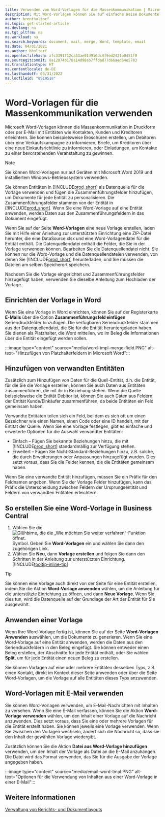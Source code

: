 ```yaml
---
title: Verwenden von Word-Vorlagen für die Massenkommunikation | Microsoft Docs
description: Mit Word-Vorlagen können Sie auf einfache Weise Dokumente in großen Mengen erstellen, die für bestimmte Entitäten personalisiert sind.
author: brentholtorf
ms.topic: get-started-article
ms.devlang: na
ms.tgt_pltfrm: na
ms.workload: na
ms.search.keywords: document, mail, merge, Word, template, email
ms.date: 04/01/2021
ms.author: bholtorf
ms.openlocfilehash: afc3391712ca33ae01d916dc4f9ed2421a0451f0
ms.sourcegitcommit: 8a12074b170a14d98ab7ffdad77d66aed64e5783
ms.translationtype: HT
ms.contentlocale: de-DE
ms.lasthandoff: 03/31/2022
ms.locfileid: "8519518"
---
```

# <a name="use-word-templates-for-bulk-communication"></a>Word-Vorlagen für die Massenkommunikation verwenden
Microsoft Word-Vorlagen können die Massenkommunikation in Druckform oder per E-Mail mit Entitäten wie Kontakten, Kunden und Kreditoren erleichtern. Sie können beispielsweise Broschüren erstellen, um Debitoren über eine Verkaufskampagne zu informieren, Briefe, um Kreditoren über eine neue Einkaufsrichtlinie zu informieren, oder Einladungen, um Kontakte zu einer bevorstehenden Veranstaltung zu gewinnen.

> [!NOTE]
> Sie können Word-Vorlagen nur auf Geräten mit Microsoft Word 2019 und installiertem Windows-Betriebssystem verwenden.

Sie können Entitäten in [!INCLUDE[prod_short](includes/prod_short.md)] als Datenquelle für die Vorlage verwenden und fügen die Zusammenführungsfelder hinzufügen, um Dokumente für jede Entität zu personalisieren. Die Zusammenführungsfelder stammen von der Entität in [!INCLUDE[prod_short](includes/prod_short.md)]. Wenn Sie eine Word-Vorlage auf eine Entität anwenden, werden Daten aus den Zusammenführungsfeldern in das Dokument eingefügt.

Wenn Sie auf der Seite **Word-Vorlagen** eine neue Vorlage erstellen, laden Sie mit Hilfe einer Anleitung zur unterstützten Einrichtung eine ZIP-Datei herunter, die eine DataSource.xlsx und eine Word-Vorlagendatei für die Entität enthält. Die Datenquellendatei enthält die Felder, die Sie in der Vorlage verwenden können. Bearbeiten Sie die Datenquellendatei nicht. Sie können nur die Word-Vorlage und die Datenquellendateien verwenden, von denen Sie [!INCLUDE[prod_short](includes/prod_short.md)] herunterladen, und Sie müssen die Dateien am selben Speicherort speichern.

Nachdem Sie die Vorlage eingerichtet und Zusammenführungsfelder hinzugefügt haben, verwenden Sie dieselbe Anleitung zum Hochladen der Vorlage.

## <a name="setting-up-the-template-in-word"></a>Einrichten der Vorlage in Word
Wenn Sie eine Vorlage in Word einrichten, können Sie auf der Registerkarte **E-Mails** über die Option **Zusammenführungsfeld einfügen** Seriendruckfelder hinzufügen. Die verfügbaren Seriendruckfelder stammen aus der Datenquellendatei, die Sie für die Entität heruntergeladen haben. Sie dienen als Platzhalter, die Word mitteilen, wo im Beleg die Informationen über die Entität eingefügt werden sollen. 

:::image type="content" source="media/word-tmpl-merge-field.PNG" alt-text="Hinzufügen von Platzhalterfeldern in Microsoft Word":::

## <a name="adding-related-entities"></a>Hinzufügen von verwandten Entitäten
Zusätzlich zum Hinzufügen von Daten für die Quell-Entität, d.h. die Entität, für die Sie die Vorlage erstellen, können Sie auch Daten aus Entitäten zusammenführen, die mit ihr in Beziehung stehen. Wenn die Quelle beispielsweise die Entität Debitor ist, können Sie auch Daten aus Feldern der Entität Kunde/Einkäufer zusammenführen, da beide Entitäten ein Feld gemeinsam haben.

Verwandte Entitäten teilen sich ein Feld, bei dem es sich oft um einen Bezeichner wie einen Namen, einen Code oder eine ID handelt, mit der Entität der Quelle. Wenn Sie eine Vorlage festlegen, gibt es einfache und erweiterte Optionen für die Auswahl verwandter Entitäten:

* Einfach – Fügen Sie bekannte Beziehungen hinzu, die mit [!INCLUDE[prod_short](includes/prod_short.md)] standardmäßig zur Verfügung stehen.
* Erweitert – Fügen Sie Nicht-Standard-Beziehungen hinzu, z.B. solche, die durch Erweiterungen oder Anpassungen hinzugefügt wurden. Dies setzt voraus, dass Sie die Felder kennen, die die Entitäten gemeinsam haben.

Wenn Sie eine verwandte Entität hinzufügen, müssen Sie ein Präfix für den Feldnamen angeben. Wenn Sie der Vorlage Felder hinzufügen, kann das Präfix die Unterscheidung zwischen Feldern der Ursprungsentität und Feldern von verwandten Entitäten erleichtern.

## <a name="to-create-a-word-template-in-business-central"></a>So erstellen Sie eine Word-Vorlage in Business Central
1. Wählen Sie die ![Glühbirne, die die „Wie möchten Sie weiter verfahren“-Funktion öffnet.](media/ui-search/search_small.png "Sagen Sie mir, was Sie tun möchten") Symbol. Geben Sie **Word-Vorlagen** ein und wählen Sie dann den zugehörigen Link.
2. Wählen Sie **Neu**, dann **Vorlage erstellen** und folgen Sie dann den Schritten in der Anleitung zur unterstützten Einrichtung. [!INCLUDE[tooltip-inline-tip](includes/tooltip-inline-tip_md.md)]

> [!TIP]
> Sie können eine Vorlage auch direkt von der Seite für eine Entität erstellen, indem Sie die Aktion **Word-Vorlage anwenden** wählen, um die Anleitung für die unterstützte Einrichtung zu öffnen, und dann **Neue Vorlage**. Wenn Sie dies tun, wird die Datenquelle auf der Grundlage der Art der Entität für Sie ausgewählt.

## <a name="applying-a-template"></a>Anwenden einer Vorlage
Wenn Ihre Word-Vorlage fertig ist, können Sie auf der Seite **Word-Vorlagen** **Anwenden** auswählen, um die Dokumente zu generieren. Wenn Sie eine Word-Vorlage auf eine Entität anwenden, werden die Daten aus den Seriendruckfeldern in den Beleg eingefügt. Sie können entweder einen Beleg erstellen, der Abschnitte für jede Entität enthält, oder Sie wählen **Split**, um für jede Entität einen neuen Beleg zu erstellen.

Sie können Vorlagen auf eine oder mehrere Entitäten desselben Typs, z.B. einen Kontakt, direkt im Kontext dieser Seite anwenden oder über die Seite Word-Vorlagen, um die Vorlage auf alle Entitäten dieses Typs anzuwenden.

## <a name="use-word-templates-with-email"></a>Word-Vorlagen mit E-Mail verwenden
Sie können Word-Vorlagen verwenden, um E-Mail-Nachrichten mit Inhalten zu versehen. Wenn Sie eine E-Mail verfassen, können Sie die Aktion **Word-Vorlage verwenden** wählen, um den Inhalt einer Vorlage auf die Nachricht anzuwenden. Dies setzt voraus, dass Sie eine oder mehrere Vorlagen für die Entität erstellt haben. Sie können jeweils eine Vorlage verwenden. Wenn Sie zwischen den Vorlagen wechseln, ändert sich die Nachricht so, dass sie den Inhalt der gewählten Vorlage wiedergibt.

Zusätzlich können Sie die Aktion **Datei aus Word-Vorlage hinzufügen** verwenden, um den Inhalt der Vorlage als Datei an die E-Mail anzuhängen. Die Datei wird das Format verwenden, das Sie für die Ausgabe der Vorlage angegeben haben.

:::image type="content" source="media/email-word-tmpl.PNG" alt-text="Optionen für die Verwendung von Inhalten aus einer Word-Vorlage in einer E-Mail":::

## <a name="see-also"></a>Weitere Informationen
[Verwaltung von Berichts- und Dokumentlayouts](ui-manage-report-layouts.md)  
